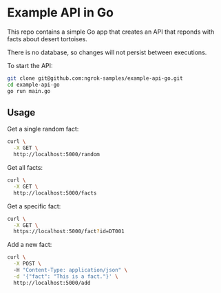 # Example API in Go

This repo contains a simple Go app that creates an API that reponds with facts about desert tortoises.

There is no database, so changes will not persist between executions.

To start the API:

```bash
git clone git@github.com:ngrok-samples/example-api-go.git
cd example-api-go
go run main.go
```

## Usage

Get a single random fact:

```bash
curl \
  -X GET \
  http://localhost:5000/random
```

Get all facts:

```bash
curl \
  -X GET \
  http://localhost:5000/facts
```

Get a specific fact:

```bash
curl \
  -X GET \
  https://localhost:5000/fact?id=DT001
```

Add a new fact:

```bash
curl \
  -X POST \ 
  -H "Content-Type: application/json" \
  -d '{"fact": "This is a fact."}' \    
  http://localhost:5000/add
```
